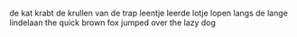de kat krabt de krullen van de trap
leentje leerde lotje lopen langs de lange lindelaan
the quick brown fox jumped over the lazy dog
